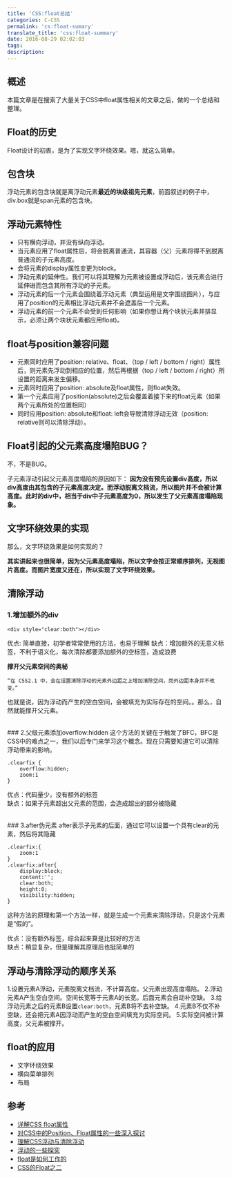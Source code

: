 ```yaml
---
title: 'CSS:float总结'
categories: C-CSS
permalink: 'cs:float-sumary'
translate_title: 'css:float-summary'
date: 2016-08-29 02:02:03
tags:
description:
---
```

## 概述
本篇文章是在搜索了大量关于CSS中float属性相关的文章之后，做的一个总结和整理。

## Float的历史
Float设计的初衷，是为了实现文字环绕效果。嗯，就这么简单。

## 包含块
浮动元素的包含块就是离浮动元素**最近的块级祖先元素**，前面叙述的例子中，div.box就是span元素的包含块。


## 浮动元素特性
* 只有横向浮动，并没有纵向浮动。
* 当元素应用了float属性后，将会脱离普通流，其容器（父）元素将得不到脱离普通流的子元素高度。
* 会将元素的display属性变更为block。 
* 浮动元素的延伸性。我们可以将其理解为元素被设置成浮动后，该元素会进行延伸进而包含其所有浮动的子元素。
* 浮动元素的后一个元素会围绕着浮动元素（典型运用是文字围绕图片），与应用了position的元素相比浮动元素并不会遮盖后一个元素。
* 浮动元素的前一个元素不会受到任何影响（如果你想让两个块状元素并排显示，必须让两个块状元素都应用float)。


## float与position兼容问题
* 元素同时应用了position: relative、float、（top / left / bottom / right）属性后，则元素先浮动到相应的位置，然后再根据（top / left / bottom / right）所设置的距离来发生偏移。
* 元素同时应用了position: absolute及float属性，则float失效。
* 第一个元素应用了position(absolute)之后会覆盖着接下来的float元素（如果两个元素所处的位置相同）
* 同时应用position: absolute和float: left会导致清除浮动无效（position: relative则可以清除浮动）。


## Float引起的父元素高度塌陷BUG？
不，不是BUG。

子元素浮动引起父元素高度塌陷的原因如下：
**因为没有预先设置div高度，所以div高度由其包含的子元素高度决定。而浮动脱离文档流，所以图片并不会被计算高度。此时的div中，相当于div中子元素高度为0，所以发生了父元素高度塌陷现象。**

## 文字环绕效果的实现
那么，文字环绕效果是如何实现的？  

**其实讲起来也很简单，因为父元素高度塌陷，所以文字会按正常顺序排列，无视图片高度。而图片宽度又还在，所以实现了文字环绕效果。**




## 清除浮动
### 1.增加额外的div
```
<div style="clear:both"></div>
```
优点: 简单直接，初学者常常使用的方法，也易于理解
缺点：增加额外的无意义标签，不利于语义化，每次清除都要添加额外的空标签，造成浪费

**撑开父元素空间的奥秘**

```
“在 CSS2.1 中，会在设置清除浮动的元素外边距之上增加清除空间，而外边距本身并不改变。”
```
也就是说，因为浮动而产生的空白空间，会被填充为实际存在的空间。。那么，自然就能撑开父元素。

<br />
### 2.父级元素添加overflow:hidden
这个方法的关键在于触发了BFC，BFC是CSS中的难点之一，我们以后专门来学习这个概念。现在只需要知道它可以清除浮动带来的影响。  

```
.clearfix {
	overflow:hidden;
	zoom:1
}
```
优点：代码量少，没有额外的标签  
缺点：如果子元素超出父元素的范围，会造成超出的部分被隐藏

<br />
### 3.after伪元素
after表示子元素的后面，通过它可以设置一个具有clear的元素，然后将其隐藏  

```
.clearfix:{
    zoom:1
}
.clearfix:after{
    display:block;
    content:'';
    clear:both;
    height:0;
    visibility:hidden;
}
```
这种方法的原理和第一个方法一样，就是生成一个元素来清除浮动，只是这个元素是“假的”。  

优点：没有额外标签，综合起来算是比较好的方法  
缺点：稍显复杂，但是理解其原理后也挺简单的

## 浮动与清除浮动的顺序关系
1.设置元素A浮动，元素脱离文档流，不计算高度。父元素出现高度塌陷。
2.浮动元素A产生空白空间。空间长宽等于元素A的长宽。后面元素会自动补空缺。
3.给浮动元素之后的元素B设置`clear:both`，元素B将不去补空缺。
4.元素B不仅不补空缺，还会把元素A因浮动而产生的空白空间填充为实际空间。
5.实际空间被计算高度，父元素被撑开。

## float的应用
* 文字环绕效果
* 横向菜单排列
* 布局


##  参考
* [详解CSS float属性](http://luopq.com/2015/11/08/CSS-float/)
* [对CSS中的Position、Float属性的一些深入探讨](http://www.cnblogs.com/coffeedeveloper/p/3145790.html)
* [理解CSS浮动与清除浮动](https://segmentfault.com/a/1190000004422807)
* [浮动的一些探究](https://segmentfault.com/a/1190000004391587)
* [float是如何工作的](http://web.jobbole.com/83403/)
* [CSS的Float之二](http://www.w3cplus.com/css/css-containing-floats-part-2)
